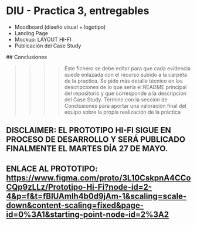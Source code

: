 # DIU - Practica 3, entregables

- Moodboard (diseño visual + logotipo)   
- Landing Page
- Mockup: LAYOUT HI-FI
- Publicación del Case Study

## Conclusiones

>>>> Este fichero se debe editar para que cada evidencia quede enlazada con el recurso subido a la carpeta de la practica. Se pide más detalle técnico en las descripciones de lo que sería el README principal del repositorio y que corresponde a la descripcion del Case Study.
>>>> Termine con la seccion de Conclusiones para aportar una valoración final del equipo sobre la propia realización de la práctica

## DISCLAIMER: EL PROTOTIPO HI-FI SIGUE EN PROCESO DE DESARROLLO Y SERÁ PUBLICADO FINALMENTE EL MARTES DÍA 27 DE MAYO.
## ENLACE AL PROTOTIPO: https://www.figma.com/proto/3L10CskpnA4CCoCQp9zLLz/Prototipo-Hi-Fi?node-id=2-4&p=f&t=fBIUAmIh4b0d9jAm-1&scaling=scale-down&content-scaling=fixed&page-id=0%3A1&starting-point-node-id=2%3A2
